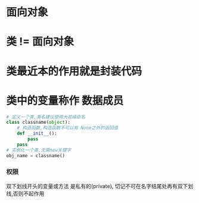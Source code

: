 # 面向对象
# 类 != 面向对象
# 类最近本的作用就是封装代码
# 类中的变量称作 数据成员
```python
# 定义一个类,类名建议使用大驼峰命名
class classname(object):
    # 构造函数,构造函数不可以有 None之外的返回值
    def __init__():
        pass
    pass
# 实例化一个类,无需new关键字
obj_name = classname()
```

### 权限
双下划线开头的变量或方法 是私有的(private), 切记不可在名字结尾处再有双下划线,否则不起作用
